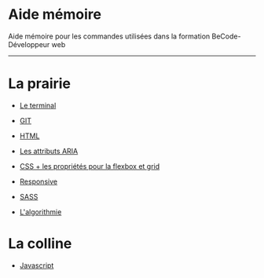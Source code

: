 # Aide mémoire

Aide mémoire pour les commandes utilisées dans la formation BeCode-Développeur web


<hr>

# La prairie

* [Le terminal](https://github.com/CalcagnoLoic/aide_memoire/blob/main/R%C3%A9pertoire/terminal.md)

* [GIT](https://github.com/CalcagnoLoic/aide_memoire/blob/main/R%C3%A9pertoire/git.md)

* [HTML](https://github.com/CalcagnoLoic/aide_memoire/blob/main/R%C3%A9pertoire/html.md)

* [Les attributs ARIA](https://github.com/CalcagnoLoic/aide_memoire/blob/main/R%C3%A9pertoire/aria.md)

* [CSS + les propriétés pour la flexbox et grid](https://github.com/CalcagnoLoic/aide_memoire/blob/main/R%C3%A9pertoire/css.md)

* [Responsive](https://github.com/CalcagnoLoic/aide_memoire/blob/main/R%C3%A9pertoire/responsive.md)

* [SASS](https://github.com/CalcagnoLoic/aide_memoire/blob/main/R%C3%A9pertoire/sass.md)

* [L'algorithmie](https://github.com/CalcagnoLoic/aide_memoire/blob/main/R%C3%A9pertoire/algorithmie.md)

# La colline 

* [Javascript](https://github.com/CalcagnoLoic/aide_memoire/blob/main/R%C3%A9pertoire/js.md)
